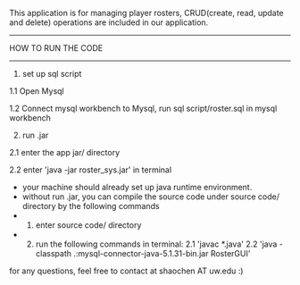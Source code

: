 This application is for managing player rosters, CRUD(create, read, update and delete) operations are included in our application. 
************************
  HOW TO RUN THE CODE
************************

1. set up sql script

1.1 Open Mysql

1.2 Connect mysql workbench to Mysql, run sql script/roster.sql in mysql workbench

2. run .jar

2.1 enter the app jar/ directory

2.2 enter 'java -jar roster_sys.jar' in terminal

* your machine should already set up java runtime environment.
* without run .jar, you can compile the source code under source code/ directory by the following commands
* 1. enter source code/ directory
* 2. run the following commands in terminal:
	2.1 'javac *.java'
	2.2 'java -classpath .:mysql-connector-java-5.1.31-bin.jar RosterGUI'
	
for any questions, feel free to contact at shaochen AT uw.edu :) 